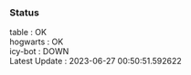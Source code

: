 ### Status


table : OK  
hogwarts : OK  
icy-bot : DOWN  
Latest Update : 2023-06-27 00:50:51.592622
